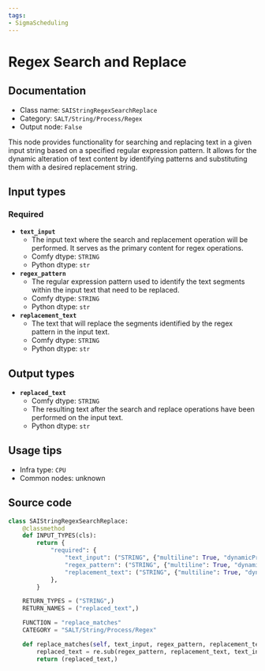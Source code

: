 ```yaml
---
tags:
- SigmaScheduling
---
```


# Regex Search and Replace
## Documentation
- Class name: `SAIStringRegexSearchReplace`
- Category: `SALT/String/Process/Regex`
- Output node: `False`

This node provides functionality for searching and replacing text in a given input string based on a specified regular expression pattern. It allows for the dynamic alteration of text content by identifying patterns and substituting them with a desired replacement string.
## Input types
### Required
- **`text_input`**
    - The input text where the search and replacement operation will be performed. It serves as the primary content for regex operations.
    - Comfy dtype: `STRING`
    - Python dtype: `str`
- **`regex_pattern`**
    - The regular expression pattern used to identify the text segments within the input text that need to be replaced.
    - Comfy dtype: `STRING`
    - Python dtype: `str`
- **`replacement_text`**
    - The text that will replace the segments identified by the regex pattern in the input text.
    - Comfy dtype: `STRING`
    - Python dtype: `str`
## Output types
- **`replaced_text`**
    - Comfy dtype: `STRING`
    - The resulting text after the search and replace operations have been performed on the input text.
    - Python dtype: `str`
## Usage tips
- Infra type: `CPU`
- Common nodes: unknown


## Source code
```python
class SAIStringRegexSearchReplace:
    @classmethod
    def INPUT_TYPES(cls):
        return {
            "required": {
                "text_input": ("STRING", {"multiline": True, "dynamicPrompts": False, "placeholder": "Text for replacement..."}),
                "regex_pattern": ("STRING", {"multiline": True, "dynamicPrompts": False, "placeholder": "\\b\\w{5}\\b"}),
                "replacement_text": ("STRING", {"multiline": True, "dynamicPrompts": False, "placeholder": "Replacement text..."}),
            },
        }

    RETURN_TYPES = ("STRING",)
    RETURN_NAMES = ("replaced_text",)

    FUNCTION = "replace_matches"
    CATEGORY = "SALT/String/Process/Regex"

    def replace_matches(self, text_input, regex_pattern, replacement_text):
        replaced_text = re.sub(regex_pattern, replacement_text, text_input)
        return (replaced_text,)

```
